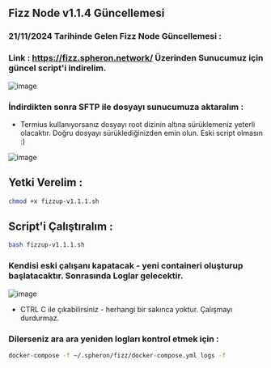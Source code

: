 ## Fizz Node v1.1.4 Güncellemesi

### 21/11/2024 Tarihinde Gelen Fizz Node Güncellemesi : 

### Link : https://fizz.spheron.network/ Üzerinden Sunucumuz için güncel script'i indirelim.

![image](https://github.com/user-attachments/assets/22fa6005-2381-4a70-9e83-3cb7868c58db)

### İndirdikten sonra SFTP ile dosyayı sunucumuza aktaralım : 

- Termius kullanıyorsanız dosyayı root dizinin altına sürüklemeniz yeterli olacaktır. Doğru dosyayı sürüklediğinizden emin olun. Eski script olmasın :)

![image](https://github.com/user-attachments/assets/ce27da95-b803-47f2-8be2-08e2a56dde6d)

## Yetki Verelim : 

```bash
chmod +x fizzup-v1.1.1.sh
```
## Script'i Çalıştıralım : 

```bash
bash fizzup-v1.1.1.sh
```

### Kendisi eski çalışanı kapatacak - yeni containeri oluşturup başlatacaktır. Sonrasında Loglar gelecektir.

![image](https://github.com/user-attachments/assets/f9084449-e8da-4269-a2d3-7ed1c1468cdb)

- CTRL C ile çıkabilirsiniz - herhangi bir sakınca yoktur. Çalışmayı durdurmaz.

### Dilerseniz ara ara yeniden logları kontrol etmek için : 

```bash
docker-compose -f ~/.spheron/fizz/docker-compose.yml logs -f
```
